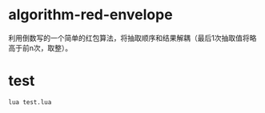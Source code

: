 # algorithm-red-envelope
利用倒数写的一个简单的红包算法，将抽取顺序和结果解耦（最后1次抽取值将略高于前n次，取整）。

# test
```
lua test.lua
```
